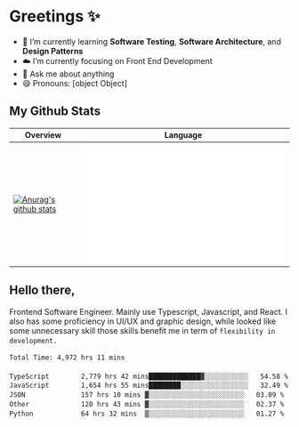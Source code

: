 # Greetings ✨

- 🌱 I’m currently learning **Software Testing**, **Software Architecture**, and **Design Patterns**
- ☁️ I’m currently focusing on Front End Development
- 💬 Ask me about anything
- 😄 Pronouns: [object Object]

## My Github Stats

| Overview | Language |
| --- | --- |
|[![Anurag's github stats](https://github-readme-stats.vercel.app/api?username=abui-am&count_private=true)](https://github.com/anuraghazra/github-readme-stats)|![Language](https://raw.githubusercontent.com/abui-am/stats/c6455f656dfce7acd3951e5ec5b25d72af0b2ee3/generated/languages.svg)|

## Hello there, 
Frontend Software Engineer. 
Mainly use Typescript, Javascript, and React. I also has some proficiency in UI/UX and graphic design, while looked like some unnecessary skill those skills benefit me in term of `flexibility in development.`


<!--START_SECTION:waka-->

```txt
Total Time: 4,972 hrs 11 mins

TypeScript        2,779 hrs 42 mins█████████████▓░░░░░░░░░░░   54.58 %
JavaScript        1,654 hrs 55 mins████████░░░░░░░░░░░░░░░░░   32.49 %
JSON              157 hrs 10 mins ▓░░░░░░░░░░░░░░░░░░░░░░░░   03.09 %
Other             120 hrs 43 mins ▓░░░░░░░░░░░░░░░░░░░░░░░░   02.37 %
Python            64 hrs 32 mins  ▒░░░░░░░░░░░░░░░░░░░░░░░░   01.27 %
```

<!--END_SECTION:waka-->
